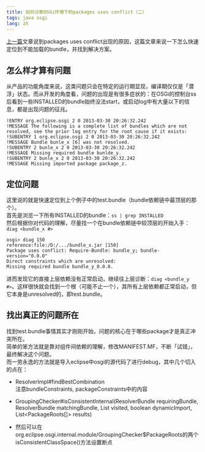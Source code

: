 ```yaml
---
title: 如何诊断OSGi环境下的packages uses conflict（二）
tags: java osgi
lang: zh
---
```


[上一篇](/programming/2013/03/30/diagnose-packages-uses-conflict-1.html)文章说到packages uses conflict出现的原因，这篇文章来说一下怎么快速定位到不能加载的bundle，并找到解决方案。

## 怎么样才算有问题

从产品的功能角度来说，这类问题只会在特定的运行期显现，编译期仅仅是「潜浮」状态。而从开发的角度看，问题的出现是有很多症状的：在OSGi的控制台ss后看到一些INSTALLED的bundle始终没法start，或启动log中有大量以下的信息，都是出现问题的征兆。

```
!ENTRY org.eclipse.osgi 2 0 2013-03-30 20:26:32.242  
!MESSAGE The following is a complete list of bundles which are not resolved, see the prior log entry for the root cause if it exists:  
!SUBENTRY 1 org.eclipse.osgi 2 0 2013-03-30 20:26:32.242  
!MESSAGE Bundle bunle_x [6] was not resolved.  
!SUBENTRY 2 bunle_x 2 0 2013-03-30 20:26:32.242  
!MESSAGE Missing required bundle bunlde_y.  
!SUBENTRY 2 bunle_x 2 0 2013-03-30 20:26:32.242  
!MESSAGE Missing imported package package_z.
```

<!--more-->

## 定位问题

这里说的就是快速定位到上个例子中的test.bundle（bundle依赖链中最顶层的那个）。  
首先是浏览一下所有INSTALLED的bundle：`ss | grep INSTALLED`  
然后根据你对代码的理解，尽量找一个在bundle依赖链中较顶层的开始入手：`diag <bundle_x #>`

```
osgi> diag 150  
reference:file:/D:/.../bundle_x.jar [150]  
Package uses conflict: Require-Bundle: bundle_y; bundle-version="0.0.0"  
Direct constraints which are unresolved:  
Missing required bundle bundle_y_0.0.0.
```

进而发现它的直接上层依赖没有正常启动，继续往上层诊断：`diag <bundle_y #>`。这样很快就会找到一个根（可能不止一个），其所有上层依赖都正常启动，但它本身是unresolved的，即test.bundle。  

## 找出真正的问题所在

找到test.bundle事情其实才刚刚开始，问题的核心在于哪些package才是真正冲突所在。  
简单的笨方法就是靠对组件间依赖的理解，修改MANIFEST.MF，不断「试错」，最终解决这个问题。  
而一劳永逸的方法就是导入eclipse中osgi的源代码了进行debug，其中几个切入的点在： 


* ResolverImpl#findBestCombination  
注意bundleConstraints, packageConstraints中的内容

* GroupingChecker#isConsistentInternal(ResolverBundle requiringBundle, ResolverBundle matchingBundle, List<ResolverBundle> visited, boolean dynamicImport, List<PackageRoots[]> results) 

* 然后可以在org.eclipse.osgi.internal.module/GroupingChecker$PackageRoots的两个isConsistentClassSpace()方法设置断点
